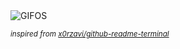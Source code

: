 <div align="justify">
<picture>
    <source media="(prefers-color-scheme: dark)" srcset="https://i.ibb.co/zHW5BMbB/output-gif.gif">
    <source media="(prefers-color-scheme: light)" srcset="https://i.ibb.co/zHW5BMbB/output-gif.gif">
    <img alt="GIFOS" src="https://i.ibb.co/zHW5BMbB/output-gif.gif">
</picture>

<sub><i>inspired from [x0rzavi/github-readme-terminal](https://github.com/x0rzavi/github-readme-terminal)</i></sub>

</div>

<!-- Image deletion URL: https://ibb.co/93mv1D21/1795457f2073cc63dfa36130cef1b0c5 -->